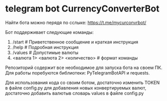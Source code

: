 # telegram bot CurrencyConverterBot

Найти бота можно перядя по сслыке: https://t.me/mycurconvrbot/

Бот поддерживает следующие команды:
1) /start # Приветственное сообщение и краткая инструкция
2) /help # Подробная инструкция
3) /values # Допустимые валюты
4) <валюта 1> <валюта 2> <количество> # формат команды

Репозиторий содержит все необходимое для запуска бота на своем ПК.
Для работы поребуются библиотеки: PyTelegramBotAPI и requests.

Для использования кода со своим ботом, достаточно изменить TOKEN в файле config.py
для добавления новых конвертируемых валют, достаточно добавить валютыв словарь values в файле config.py
